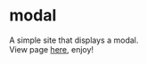 # modal
A simple site that displays a modal.  
View page [here](https://worthyag.github.io/modal/), enjoy!
